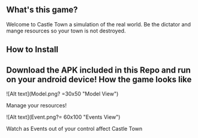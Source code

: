 What's this game?
-----------------------
Welcome to Castle Town a simulation of the real world. Be the dictator and mange resources so your town is not destroyed.

How to Install
-----------------------------
Download the APK included in this Repo and run on your android device!
How the game looks like
--------------------------
![Alt text](Model.png? =30x50 "Model View")

Manage your resources!

![Alt text](Event.png?= 60x100 "Events View")

Watch as Events out of your control affect Castle Town
